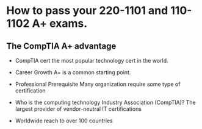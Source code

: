 # How to pass your 220-1101 and 110-1102 A+ exams.

## The CompTIA A+ advantage

- CompTIA cert the most popular technology cert in the world.
- Career Growth
	A+ is a common starting point.
- Professional Prerequisite
	Many organization require some type of certification
- Who is the computing technology Industry Association (CompTIA)?
	The largest provider of vendor-neutral IT certifications
	
- Worldwide reach to over 100 countries 